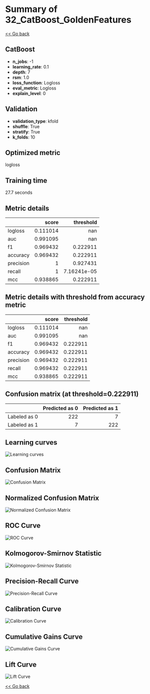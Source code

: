 # Summary of 32_CatBoost_GoldenFeatures

[<< Go back](../README.md)


## CatBoost
- **n_jobs**: -1
- **learning_rate**: 0.1
- **depth**: 7
- **rsm**: 1.0
- **loss_function**: Logloss
- **eval_metric**: Logloss
- **explain_level**: 0

## Validation
 - **validation_type**: kfold
 - **shuffle**: True
 - **stratify**: True
 - **k_folds**: 10

## Optimized metric
logloss

## Training time

27.7 seconds

## Metric details
|           |    score |     threshold |
|:----------|---------:|--------------:|
| logloss   | 0.111014 | nan           |
| auc       | 0.991095 | nan           |
| f1        | 0.969432 |   0.222911    |
| accuracy  | 0.969432 |   0.222911    |
| precision | 1        |   0.927431    |
| recall    | 1        |   7.16241e-05 |
| mcc       | 0.938865 |   0.222911    |


## Metric details with threshold from accuracy metric
|           |    score |   threshold |
|:----------|---------:|------------:|
| logloss   | 0.111014 |  nan        |
| auc       | 0.991095 |  nan        |
| f1        | 0.969432 |    0.222911 |
| accuracy  | 0.969432 |    0.222911 |
| precision | 0.969432 |    0.222911 |
| recall    | 0.969432 |    0.222911 |
| mcc       | 0.938865 |    0.222911 |


## Confusion matrix (at threshold=0.222911)
|              |   Predicted as 0 |   Predicted as 1 |
|:-------------|-----------------:|-----------------:|
| Labeled as 0 |              222 |                7 |
| Labeled as 1 |                7 |              222 |

## Learning curves
![Learning curves](learning_curves.png)
## Confusion Matrix

![Confusion Matrix](confusion_matrix.png)


## Normalized Confusion Matrix

![Normalized Confusion Matrix](confusion_matrix_normalized.png)


## ROC Curve

![ROC Curve](roc_curve.png)


## Kolmogorov-Smirnov Statistic

![Kolmogorov-Smirnov Statistic](ks_statistic.png)


## Precision-Recall Curve

![Precision-Recall Curve](precision_recall_curve.png)


## Calibration Curve

![Calibration Curve](calibration_curve_curve.png)


## Cumulative Gains Curve

![Cumulative Gains Curve](cumulative_gains_curve.png)


## Lift Curve

![Lift Curve](lift_curve.png)



[<< Go back](../README.md)

